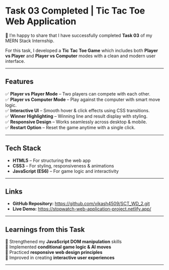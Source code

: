 # Task 03 Completed | Tic Tac Toe Web Application  

🚀 I’m happy to share that I have successfully completed **Task 03** of my MERN Stack Internship.  

For this task, I developed a **Tic Tac Toe Game** which includes both **Player vs Player** and **Player vs Computer** modes with a clean and modern user interface.  

---

## Features  
✅ **Player vs Player Mode** – Two players can compete with each other.  
✅ **Player vs Computer Mode** – Play against the computer with smart move logic.  
✅ **Interactive UI** – Smooth hover & click effects using CSS transitions.  
✅ **Winner Highlighting** – Winning line and result display with styling.  
✅ **Responsive Design** – Works seamlessly across desktop & mobile.  
✅ **Restart Option** – Reset the game anytime with a single click.  

---

## Tech Stack  
- **HTML5** – For structuring the web app  
- **CSS3** – For styling, responsiveness & animations  
- **JavaScript (ES6)** – For game logic and interactivity  

---
## Links
- **GitHub Repository:** https://github.com/vikash4509/SCT_WD_2.git
- **Live Demo:** https://stopwatch-web-application-project.netlify.app/
---

## Learnings from this Task  
🔹 Strengthened my **JavaScript DOM manipulation** skills  
🔹 Implemented **conditional game logic & AI moves**  
🔹 Practiced **responsive web design principles**  
🔹 Improved in creating **interactive user experiences**  

---
